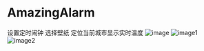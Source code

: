 # AmazingAlarm
设置定时闹钟 选择壁纸 定位当前城市显示实时温度
![image](/Users/kuang/Desktop/AmazingAlarm/image/IMG_2428.PNG)
![image1](/Users/kuang/Desktop/AmazingAlarm/image/IMG_2429.PNG)
![image2](/Users/kuang/Desktop/AmazingAlarm/image/IMG_2430.PNG)
